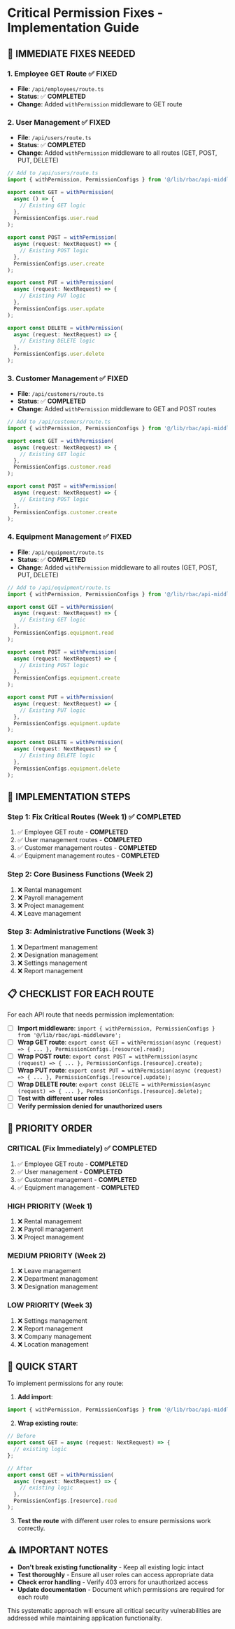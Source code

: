 # Critical Permission Fixes - Implementation Guide

## 🚨 **IMMEDIATE FIXES NEEDED**

### 1. **Employee GET Route** ✅ **FIXED**
- **File**: `/api/employees/route.ts`
- **Status**: ✅ **COMPLETED**
- **Change**: Added `withPermission` middleware to GET route

### 2. **User Management** ✅ **FIXED**
- **File**: `/api/users/route.ts`
- **Status**: ✅ **COMPLETED**
- **Change**: Added `withPermission` middleware to all routes (GET, POST, PUT, DELETE)

```typescript
// Add to /api/users/route.ts
import { withPermission, PermissionConfigs } from '@/lib/rbac/api-middleware';

export const GET = withPermission(
  async () => {
    // Existing GET logic
  },
  PermissionConfigs.user.read
);

export const POST = withPermission(
  async (request: NextRequest) => {
    // Existing POST logic
  },
  PermissionConfigs.user.create
);

export const PUT = withPermission(
  async (request: NextRequest) => {
    // Existing PUT logic
  },
  PermissionConfigs.user.update
);

export const DELETE = withPermission(
  async (request: NextRequest) => {
    // Existing DELETE logic
  },
  PermissionConfigs.user.delete
);
```

### 3. **Customer Management** ✅ **FIXED**
- **File**: `/api/customers/route.ts`
- **Status**: ✅ **COMPLETED**
- **Change**: Added `withPermission` middleware to GET and POST routes

```typescript
// Add to /api/customers/route.ts
import { withPermission, PermissionConfigs } from '@/lib/rbac/api-middleware';

export const GET = withPermission(
  async (request: NextRequest) => {
    // Existing GET logic
  },
  PermissionConfigs.customer.read
);

export const POST = withPermission(
  async (request: NextRequest) => {
    // Existing POST logic
  },
  PermissionConfigs.customer.create
);
```

### 4. **Equipment Management** ✅ **FIXED**
- **File**: `/api/equipment/route.ts`
- **Status**: ✅ **COMPLETED**
- **Change**: Added `withPermission` middleware to all routes (GET, POST, PUT, DELETE)

```typescript
// Add to /api/equipment/route.ts
import { withPermission, PermissionConfigs } from '@/lib/rbac/api-middleware';

export const GET = withPermission(
  async (request: NextRequest) => {
    // Existing GET logic
  },
  PermissionConfigs.equipment.read
);

export const POST = withPermission(
  async (request: NextRequest) => {
    // Existing POST logic
  },
  PermissionConfigs.equipment.create
);

export const PUT = withPermission(
  async (request: NextRequest) => {
    // Existing PUT logic
  },
  PermissionConfigs.equipment.update
);

export const DELETE = withPermission(
  async (request: NextRequest) => {
    // Existing DELETE logic
  },
  PermissionConfigs.equipment.delete
);
```

## 🔧 **IMPLEMENTATION STEPS**

### **Step 1: Fix Critical Routes (Week 1)** ✅ **COMPLETED**
1. ✅ Employee GET route - **COMPLETED**
2. ✅ User management routes - **COMPLETED**
3. ✅ Customer management routes - **COMPLETED**
4. ✅ Equipment management routes - **COMPLETED**

### **Step 2: Core Business Functions (Week 2)**
1. ❌ Rental management
2. ❌ Payroll management
3. ❌ Project management
4. ❌ Leave management

### **Step 3: Administrative Functions (Week 3)**
1. ❌ Department management
2. ❌ Designation management
3. ❌ Settings management
4. ❌ Report management

## 📋 **CHECKLIST FOR EACH ROUTE**

For each API route that needs permission implementation:

- [ ] **Import middleware**: `import { withPermission, PermissionConfigs } from '@/lib/rbac/api-middleware';`
- [ ] **Wrap GET route**: `export const GET = withPermission(async (request) => { ... }, PermissionConfigs.[resource].read);`
- [ ] **Wrap POST route**: `export const POST = withPermission(async (request) => { ... }, PermissionConfigs.[resource].create);`
- [ ] **Wrap PUT route**: `export const PUT = withPermission(async (request) => { ... }, PermissionConfigs.[resource].update);`
- [ ] **Wrap DELETE route**: `export const DELETE = withPermission(async (request) => { ... }, PermissionConfigs.[resource].delete);`
- [ ] **Test with different user roles**
- [ ] **Verify permission denied for unauthorized users**

## 🎯 **PRIORITY ORDER**

### **CRITICAL (Fix Immediately)** ✅ **COMPLETED**
1. ✅ Employee GET route - **COMPLETED**
2. ✅ User management - **COMPLETED**
3. ✅ Customer management - **COMPLETED**
4. ✅ Equipment management - **COMPLETED**

### **HIGH PRIORITY (Week 1)**
1. ❌ Rental management
2. ❌ Payroll management
3. ❌ Project management

### **MEDIUM PRIORITY (Week 2)**
1. ❌ Leave management
2. ❌ Department management
3. ❌ Designation management

### **LOW PRIORITY (Week 3)**
1. ❌ Settings management
2. ❌ Report management
3. ❌ Company management
4. ❌ Location management

## 🚀 **QUICK START**

To implement permissions for any route:

1. **Add import**:
```typescript
import { withPermission, PermissionConfigs } from '@/lib/rbac/api-middleware';
```

2. **Wrap existing route**:
```typescript
// Before
export const GET = async (request: NextRequest) => {
  // existing logic
};

// After
export const GET = withPermission(
  async (request: NextRequest) => {
    // existing logic
  },
  PermissionConfigs.[resource].read
);
```

3. **Test the route** with different user roles to ensure permissions work correctly.

## ⚠️ **IMPORTANT NOTES**

- **Don't break existing functionality** - Keep all existing logic intact
- **Test thoroughly** - Ensure all user roles can access appropriate data
- **Check error handling** - Verify 403 errors for unauthorized access
- **Update documentation** - Document which permissions are required for each route

This systematic approach will ensure all critical security vulnerabilities are addressed while maintaining application functionality. 